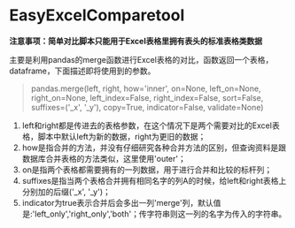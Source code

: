 # EasyExcelComparetool
**注意事项：简单对比脚本只能用于Excel表格里拥有表头的标准表格类数据**

主要是利用pandas的merge函数进行Excel表格的对比，函数返回一个表格，dataframe，下面描述即将使用到的参数。

>pandas.merge(left, right, how='inner', on=None, left_on=None, right_on=None, left_index=False, right_index=False, sort=False, suffixes=('_x', '_y'), copy=True, indicator=False, validate=None)

1. left和right都是传进去的表格参数，在这个情况下是两个需要对比的Excel表格，脚本中默认left为新的数据，right为更旧的数据；
2. how是指合并的方法，并没有仔细研究各种合并方法的区别，但查询资料是跟数据库合并表格的方法类似，这里使用'outer'；
3. on是指两个表格都需要拥有的一列数据，用于进行合并和比较的标杆列；
4. suffixes是指当两个表格合并拥有相同名字的列A的时候，给left和right表格上分别加的后缀('_x', '_y')；
5. indicator为true表示合并后会多出一列'merge'列，默认值是:'left_only','right_only','both'；传字符串则这一列的名字为传入的字符串。